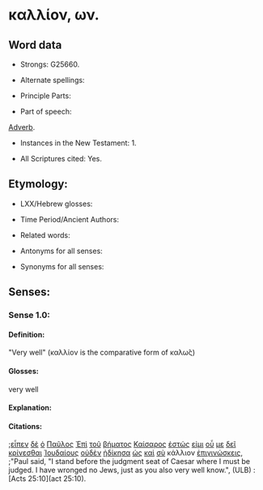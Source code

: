 ﻿# καλλίον, ων.

<!-- Status: S2=Needs2ndReview -->
<!-- Lexica used for edits: BDAG, FFM, LN, A-S -->

## Word data

* Strongs: G25660.


* Alternate spellings:

* Principle Parts: 

* Part of speech: 

[Adverb](http://ugg.readthedocs.io/en/latest/adverb.html).

* Instances in the New Testament: 1.

* All Scriptures cited: Yes.

## Etymology: 

* LXX/Hebrew glosses: 

* Time Period/Ancient Authors: 

* Related words: 

* Antonyms for all senses:

* Synonyms for all senses: 

## Senses:

### Sense 1.0:

#### Definition: 

"Very well" (καλλίον is the comparative form of καλω̂ς) 

#### Glosses:

very well

#### Explanation:

#### Citations:

;[εἶπεν](../G30040/01.md) [δὲ](../G11610/01.md) [ὁ](../G35880/01.md) [Παῦλος](../G39720/01.md) [Ἐπὶ](../G19090/01.md) [τοῦ](../G35880/01.md) [βήματος](../G09680/01.md) [Καίσαρος](../G25410/01.md) [ἑστώς](../G24760/01.md) [εἰμι](../G99999/01.md) [οὗ](../G37570/01.md) [με](../G14730/01.md) [δεῖ](../G12100/01.md) [κρίνεσθαι](../G29190/01.md) [Ἰουδαίους](../G24530/01.md) [οὐδὲν](../G37620/01.md) [ἠδίκησα](../G00910/01.md) [ὡς](../G56130/01.md) [καὶ](../G25320/01.md) [σὺ](../G47710/01.md) κάλλιον [ἐπιγινώσκεις](../G19210/01.md), 
;"Paul said, "I stand before the judgment seat of Caesar where I must be judged. I have wronged no Jews, just as you also very well know.",  (ULB)
:[Acts 25:10](act 25:10).
